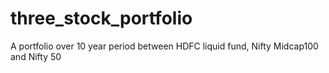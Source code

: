 # three_stock_portfolio
A portfolio over 10 year period between HDFC liquid fund, Nifty Midcap100 and Nifty 50

